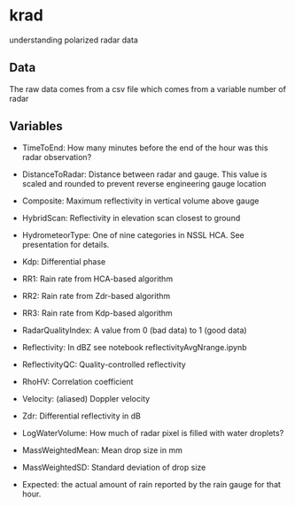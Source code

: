 # krad
understanding polarized radar data

## Data
The raw data comes from a csv file which comes from a variable number of radar

## Variables

* TimeToEnd:  How many minutes before the end of the hour was this radar observation?

* DistanceToRadar:  Distance between radar and gauge.  This value is scaled and rounded to prevent reverse engineering gauge location

* Composite:  Maximum reflectivity in vertical volume above gauge

* HybridScan: Reflectivity in elevation scan closest to ground

* HydrometeorType:  One of nine categories in NSSL HCA. See presentation for details.

* Kdp:  Differential phase

* RR1:  Rain rate from HCA-based algorithm

* RR2:  Rain rate from Zdr-based algorithm

* RR3:  Rain rate from Kdp-based algorithm

* RadarQualityIndex:  A value from 0 (bad data) to 1 (good data)

* Reflectivity:  In dBZ see notebook reflectivityAvgNrange.ipynb

* ReflectivityQC:  Quality-controlled reflectivity

* RhoHV:  Correlation coefficient

* Velocity:  (aliased) Doppler velocity

* Zdr:  Differential reflectivity in dB

* LogWaterVolume:  How much of radar pixel is filled with water droplets?

* MassWeightedMean:  Mean drop size in mm

* MassWeightedSD:  Standard deviation of drop size

* Expected: the actual amount of rain reported by the rain gauge for that hour.

